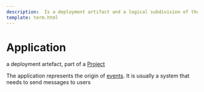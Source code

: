 ```yaml
---
description:  Is a deployment artifact and a logical subdivision of the [Project](project)
template: term.html
---
```

# Application

a deployment artefact, part of a [Project](project)

The application represents the origin of [events](event). It is usually a system that needs to send messages to users
